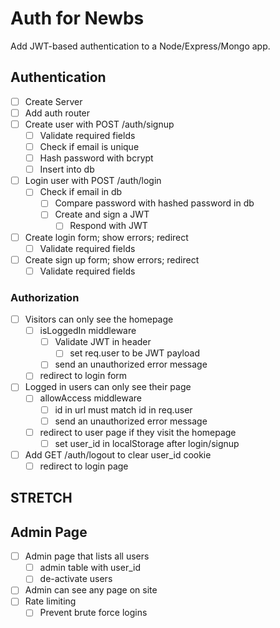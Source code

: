 # Auth for Newbs

Add JWT-based authentication to a Node/Express/Mongo app.

## Authentication
* [ ] Create Server
* [ ] Add auth router
* [ ] Create user with POST /auth/signup
  * [ ] Validate required fields
  * [ ] Check if email is unique
  * [ ] Hash password with bcrypt
  * [ ] Insert into db
* [ ] Login user with POST /auth/login
  * [ ] Check if email in db
    * [ ] Compare password with hashed password in db
    * [ ] Create and sign a JWT
      * [ ] Respond with JWT
* [ ] Create login form; show errors; redirect
  * [ ] Validate required fields
* [ ] Create sign up form; show errors; redirect
  * [ ] Validate required fields

### Authorization
* [ ] Visitors can only see the homepage
  * [ ] isLoggedIn middleware
    * [ ] Validate JWT in header
      * [ ] set req.user to be JWT payload
    * [ ] send an unauthorized error message
  * [ ] redirect to login form
* [ ] Logged in users can only see their page
  * [ ] allowAccess middleware
    * [ ] id in url must match id in req.user
    * [ ] send an unauthorized error message
  * [ ] redirect to user page if they visit the homepage
    * [ ] set user_id in localStorage after login/signup
* [ ] Add GET /auth/logout to clear user_id cookie
  * [ ] redirect to login page

## STRETCH

## Admin Page
* [ ] Admin page that lists all users
  * [ ] admin table with user_id
  * [ ] de-activate users
* [ ] Admin can see any page on site
* [ ] Rate limiting
  * [ ] Prevent brute force logins
